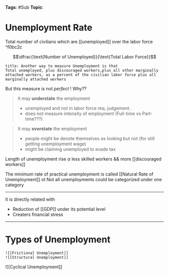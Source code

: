 **Tags**: #Sub
**Topic**: 

# Unemployment Rate

Total number of civilians which are [[unemployed]] over the labor force ^f0bc2c

$$\dfrac{\text{Number of Unemployed}}{\text{Total Labor Force}}$$

```ad-info
title: Another way to measure Unemployment is that
Total unemployed, plus discouraged workers,plus all other marginally attached workers, as a percent of the civilian labor force plus all marginally attached workers
```


But this measure is not *perfect* ! 
Why??

> It may **understate** the employment
> - unemployed and not in labor force req. judgement.
> - does not measure intensity of employment (Full-time vs Part-time???)

> It may **overstate** the employment
> - people might be denote themselves as looking but not (for still getting unemployment wage)
> - might be claiming unemployed to evade tax


Length of unemployment rise $\alpha$  less skilled workers && more [[discouraged workers]]

The minimum rate of practical unemployment is called [[Natural Rate of Unemployment]]
ot
Not all unemployments could be categorized under one category

---

It is directly related with
- Reduction of [[GDP]] under its potential level
- Creaters financial stress

---
# Types of Unemployment
	![[Frictional Unemployment]]
	![[Structural Unemployment]]
![[Cyclical Unemployment]]


